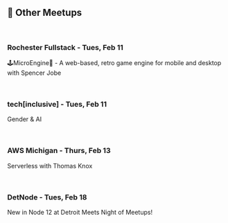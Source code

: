 ## 🤝 Other Meetups
<br/>

### Rochester Fullstack - Tues, Feb 11
🕹️MicroEngine👾 - A web-based, retro game engine for mobile and desktop with Spencer Jobe

<br/>

### tech[inclusive] - Tues, Feb 11
Gender & AI

<br/>

### AWS Michigan - Thurs, Feb 13
Serverless with Thomas Knox

<br/>

### DetNode - Tues, Feb 18
New in Node 12 at Detroit Meets Night of Meetups!
